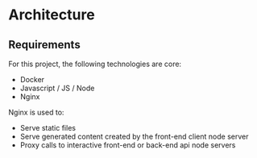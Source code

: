 # Architecture

## Requirements

For this project, the following technologies are core:

  - Docker
  - Javascript / JS / Node
  - Nginx
  
Nginx is used to:

  - Serve static files
  - Serve generated content created by the front-end client node server
  - Proxy calls to interactive front-end or back-end api node servers
